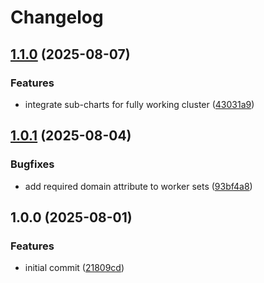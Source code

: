 # Changelog

## [1.1.0](https://github.com/cloudhippie/hcloud-cluster/compare/v1.0.1...v1.1.0) (2025-08-07)


### Features

* integrate sub-charts for fully working cluster ([43031a9](https://github.com/cloudhippie/hcloud-cluster/commit/43031a9c693077845dc3894f9f03961106eaeeed))

## [1.0.1](https://github.com/cloudhippie/hcloud-cluster/compare/v1.0.0...v1.0.1) (2025-08-04)


### Bugfixes

* add required domain attribute to worker sets ([93bf4a8](https://github.com/cloudhippie/hcloud-cluster/commit/93bf4a80b5c2971df6109d72b0746a4f3c659456))

## 1.0.0 (2025-08-01)


### Features

* initial commit ([21809cd](https://github.com/cloudhippie/hcloud-cluster/commit/21809cdb3688e6763396e8fc5d6717ee02f40aa0))
